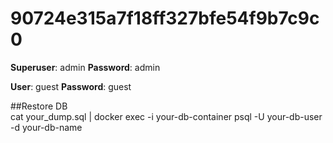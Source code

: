 # 90724e315a7f18ff327bfe54f9b7c9c0

**Superuser**: admin
**Password**: admin

**User**: guest
**Password**: guest

##Restore DB  
cat your_dump.sql | docker exec -i your-db-container psql -U your-db-user -d your-db-name